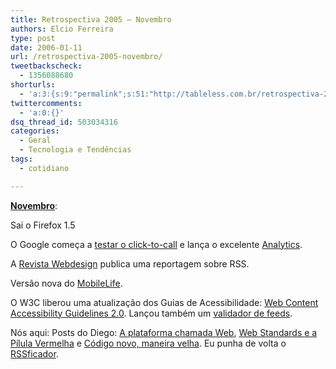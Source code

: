 ```yaml
---
title: Retrospectiva 2005 – Novembro
authors: Elcio Ferreira
type: post
date: 2006-01-11
url: /retrospectiva-2005-novembro/
tweetbackscheck:
  - 1356088680
shorturls:
  - 'a:3:{s:9:"permalink";s:51:"http://tableless.com.br/retrospectiva-2005-novembro";s:7:"tinyurl";s:26:"http://tinyurl.com/3q534b9";s:4:"isgd";s:19:"http://is.gd/vfn03w";}'
twittercomments:
  - 'a:0:{}'
dsq_thread_id: 503034316
categories:
  - Geral
  - Tecnologia e Tendências
tags:
  - cotidiano

---
```

**[Novembro][1]**:

Sai o Firefox 1.5

O Google começa a [testar o click-to-call][2] e lança o excelente [Analytics][3].

A [Revista Webdesign][4] publica uma reportagem sobre RSS.

Versão nova do [MobileLife][5].

O W3C liberou uma atualização dos Guias de Acessibilidade: [Web Content Accessibility Guidelines 2.0][6]. Lançou também um [validador de feeds][7].

Nós aqui: Posts do Diego: [A plataforma chamada Web][8], [Web Standards e a Pílula Vermelha][9] e [Código novo, maneira velha][10]. Eu punha de volta o [RSSficador][11].

 [1]: http://tableless.com.br/2005/11/
 [2]: http://www.yardley.ca/blog/index.php/archives/2005/11/23/google-tests-out-click-to-call-adwords/
 [3]: http://www.google.com/analytics/pt-BR/
 [4]: http://www.arteccom.com.br/webdesign/
 [5]: http://www.mobilelife.com.br/
 [6]: http://www.w3.org/TR/2005/WD-WCAG20-20051123/
 [7]: http://validator.w3.org/feed/
 [8]: http://tableless.com.br/a_plataforma_chamada_web
 [9]: http://tableless.com.br/web_standards_e_a_pilula_vermelha
 [10]: http://tableless.com.br/codigo_novo_maneira_velha
 [11]: http://blog.elcio.com.br/rssficador-esta-de-volta/